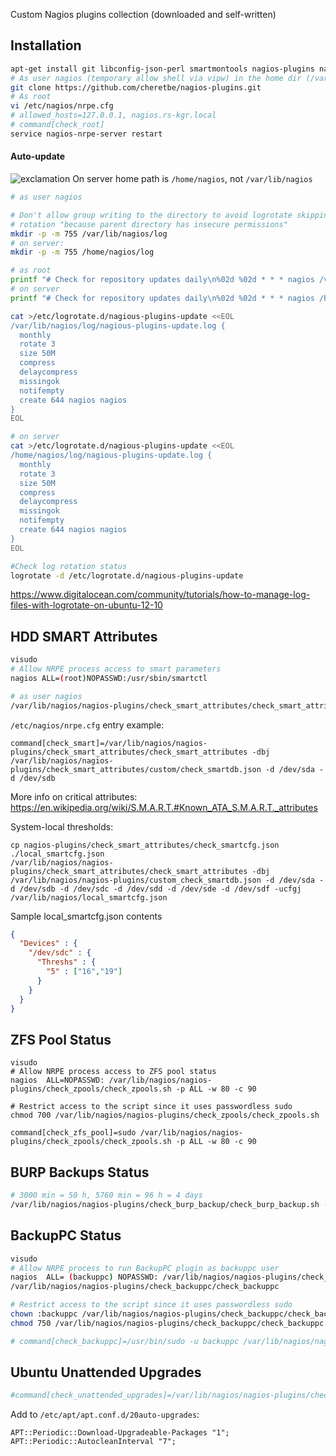 Custom Nagios plugins collection (downloaded and self-written)

## Installation
```bash
apt-get install git libconfig-json-perl smartmontools nagios-plugins nagios-nrpe-server python python-tz python-dateutil
# As user nagios (temporary allow shell via vipw) in the home dir (/var/lib/nagios, check with pwd)
git clone https://github.com/cheretbe/nagios-plugins.git
# As root
vi /etc/nagios/nrpe.cfg
# allowed_hosts=127.0.0.1, nagios.rs-kgr.local
# command[check_root]
service nagios-nrpe-server restart
```

#### Auto-update
![exclamation](https://github.com/cheretbe/notes/blob/master/images/warning_16.png) On server home path is `/home/nagios`, not `/var/lib/nagios`
```bash
# as user nagios

# Don't allow group writing to the directory to avoid logrotate skipping
# rotation "because parent directory has insecure permissions"
mkdir -p -m 755 /var/lib/nagios/log
# on server:
mkdir -p -m 755 /home/nagios/log

# as root
printf "# Check for repository updates daily\n%02d %02d * * * nagios /var/lib/nagios/nagios-plugins/update/update_nagios_plugins.sh --verbose >>/var/lib/nagios/log/nagious-plugins-update.log\n" $((RANDOM % 60)) $((RANDOM % 25)) >/etc/cron.d/nagious-plugins-update
# on server
printf "# Check for repository updates daily\n%02d %02d * * * nagios /home/nagios/nagios-plugins/update/update_nagios_plugins.sh --verbose >>/home/nagios/log/nagious-plugins-update.log\n" $((RANDOM % 60)) $((RANDOM % 25)) >/etc/cron.d/nagious-plugins-update

cat >/etc/logrotate.d/nagious-plugins-update <<EOL
/var/lib/nagios/log/nagious-plugins-update.log {
  monthly
  rotate 3
  size 50M
  compress
  delaycompress
  missingok
  notifempty
  create 644 nagios nagios
}
EOL

# on server
cat >/etc/logrotate.d/nagious-plugins-update <<EOL
/home/nagios/log/nagious-plugins-update.log {
  monthly
  rotate 3
  size 50M
  compress
  delaycompress
  missingok
  notifempty
  create 644 nagios nagios
}
EOL

#Check log rotation status
logrotate -d /etc/logrotate.d/nagious-plugins-update
```
https://www.digitalocean.com/community/tutorials/how-to-manage-log-files-with-logrotate-on-ubuntu-12-10

## HDD SMART Attributes

```bash
visudo
# Allow NRPE process access to smart parameters
nagios ALL=(root)NOPASSWD:/usr/sbin/smartctl

# as user nagios
/var/lib/nagios/nagios-plugins/check_smart_attributes/check_smart_attributes -dbj /var/lib/nagios/nagios-plugins/check_smart_attributes/custom/check_smartdb.json -d /dev/sda -d /dev/sdb
```
`/etc/nagios/nrpe.cfg` entry example:
```
command[check_smart]=/var/lib/nagios/nagios-plugins/check_smart_attributes/check_smart_attributes -dbj /var/lib/nagios/nagios-plugins/check_smart_attributes/custom/check_smartdb.json -d /dev/sda -d /dev/sdb
```
More info on critical attributes:
https://en.wikipedia.org/wiki/S.M.A.R.T.#Known_ATA_S.M.A.R.T._attributes

System-local thresholds:
```
cp nagios-plugins/check_smart_attributes/check_smartcfg.json ./local_smartcfg.json
/var/lib/nagios/nagios-plugins/check_smart_attributes/check_smart_attributes -dbj /var/lib/nagios/nagios-plugins/custom_check_smartdb.json -d /dev/sda -d /dev/sdb -d /dev/sdc -d /dev/sdd -d /dev/sde -d /dev/sdf -ucfgj /var/lib/nagios/local_smartcfg.json
```
Sample local_smartcfg.json contents
``` json
{
  "Devices" : {
    "/dev/sdc" : {
      "Threshs" : {
        "5" : ["16","19"]
      }
    }
  }
}
```

## ZFS Pool Status

```
visudo
# Allow NRPE process access to ZFS pool status
nagios  ALL=NOPASSWD: /var/lib/nagios/nagios-plugins/check_zpools/check_zpools.sh -p ALL -w 80 -c 90

# Restrict access to the script since it uses passwordless sudo
chmod 700 /var/lib/nagios/nagios-plugins/check_zpools/check_zpools.sh

command[check_zfs_pool]=sudo /var/lib/nagios/nagios-plugins/check_zpools/check_zpools.sh -p ALL -w 80 -c 90
```

## BURP Backups Status

```bash
# 3000 min = 50 h, 5760 min = 96 h = 4 days
/var/lib/nagios/nagios-plugins/check_burp_backup/check_burp_backup.sh -H bykov -w 3000 -c 5760 -d /mnt/zfs-data/burp/ -p
```

## BackupPC Status
```bash
visudo
# Allow NRPE process to run BackupPC plugin as backuppc user
nagios  ALL= (backuppc) NOPASSWD: /var/lib/nagios/nagios-plugins/check_backuppc/check_backuppc
/var/lib/nagios/nagios-plugins/check_backuppc/check_backuppc

# Restrict access to the script since it uses passwordless sudo
chown :backuppc /var/lib/nagios/nagios-plugins/check_backuppc/check_backuppc
chmod 750 /var/lib/nagios/nagios-plugins/check_backuppc/check_backuppc

# command[check_backuppc]=/usr/bin/sudo -u backuppc /var/lib/nagios/nagios-plugins/check_backuppc/check_backuppc
```

## Ubuntu Unattended Upgrades
```bash
#command[check_unattended_upgrades]=/var/lib/nagios/nagios-plugins/check_ubuntu_unattended_upgrades/unattended_upgrades.py
```
Add to `/etc/apt/apt.conf.d/20auto-upgrades`:
```
APT::Periodic::Download-Upgradeable-Packages "1";
APT::Periodic::AutocleanInterval "7";
```
